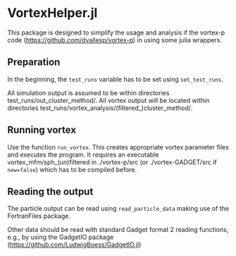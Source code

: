 # VortexHelper.jl

This package is designed to simplify the usage and analysis if the vortex-p code (https://github.com/dvallesp/vortex-p) in using some julia wrappers.

## Preparation

In the beginning, the `test_runs` variable has to be set using `set_test_runs`.

All simulation output is assumed to be within directories test_runs/out_cluster_method/.
All vortex output will be located within directories test_runs/vortex_analysis/(filtered_)cluster_method/.

## Running vortex

Use the function `run_vortex`. This creates appropriate vortex parameter files and executes the program.
It requires an executable vortex_mfm/sph_(un)filtered in ./vortex-p/src (or ./vortex-GADGET/src if `new=false`) which has to be compiled before.

## Reading the output

The particle output can be read using `read_particle_data` making use of the FortranFiles package.

Other data should be read with standard Gadget format 2 reading functions, e.g., by using the GadgetIO package (https://github.com/LudwigBoess/GadgetIO.jl)
